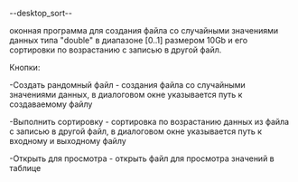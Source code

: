 --desktop_sort--

оконная программа для создания
файла со случайными значениями данных типа "double" в диапазоне [0..1] размером 10Gb и его сортировки по возрастанию с записью в другой файл.

Кнопки:

-Создать рандомный файл - создания файла со случайными значениями данных, в диалоговом окне указывается путь к создаваемому файлу

-Выполнить сортировку - сортировка по возрастанию данных из файла с записью в другой файл, в диалоговом окне указывается путь к входному и выходному файлу

-Открыть для просмотра - открыть файл для просмотра значений в таблице
